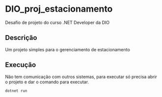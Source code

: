 # DIO_proj_estacionamento
Desafio de projeto do curso .NET Developer da DIO

## Descrição
Um projeto simples para o gerenciamento de estacionamento

## Execução
Não tem comunicação com outros sistemas, para executar só precisa abrir o projeto e dar o comando para executar.

```dotnet run```